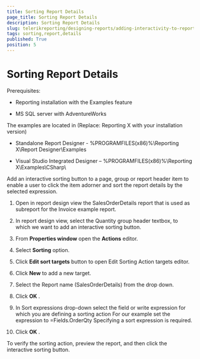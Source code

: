 ```yaml
---
title: Sorting Report Details
page_title: Sorting Report Details 
description: Sorting Report Details
slug: telerikreporting/designing-reports/adding-interactivity-to-reports/actions/sorting-action/sorting-report-details
tags: sorting,report,details
published: True
position: 5
---
```


# Sorting Report Details


Prerequisites:       

* Reporting installation with the Examples feature          			

* MS SQL server with AdventureWorks         			

The examples are located in (Replace: Reporting X with your installation version)       

* Standalone Report Designer - %PROGRAMFILES(x86)%\Reporting X\Report Designer\Examples         			

* Visual Studio Integrated Designer – %PROGRAMFILES(x86)%\Reporting X\Examples\CSharp\         			


Add an interactive sorting button to a page, group or report header item to enable a user to click the item adorner and sort the report details by the selected expression.          	

1. Open in report design view the SalesOrderDetails report that is used as subreport for the Invoice example report.         		

1. In report design view, select the Quantity group header textbox, to which we want to add an interactive sorting button.          		

1. From __Properties window__  open the __Actions__  editor.         		

1. Select __Sorting__  option.         		

1. Click __Edit sort targets__  button to open Edit Sorting Action targets editor.         		

1. Click __New__  to add a new target.         		

1. Select the Report name (SalesOrderDetails) from the drop down.          		

1. Click __OK__ .         		

1. In Sort expressions drop-down select the field or write expression for which you are defining a sorting action For our example set the expression to =Fields.OrderQty Specifying a sort expression is required.

1. Click __OK__ .         		

To verify the sorting action, preview the report, and then click the interactive sorting button.          	
